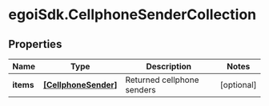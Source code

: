 # egoiSdk.CellphoneSenderCollection

## Properties
Name | Type | Description | Notes
------------ | ------------- | ------------- | -------------
**items** | [**[CellphoneSender]**](CellphoneSender.md) | Returned cellphone senders | [optional] 


